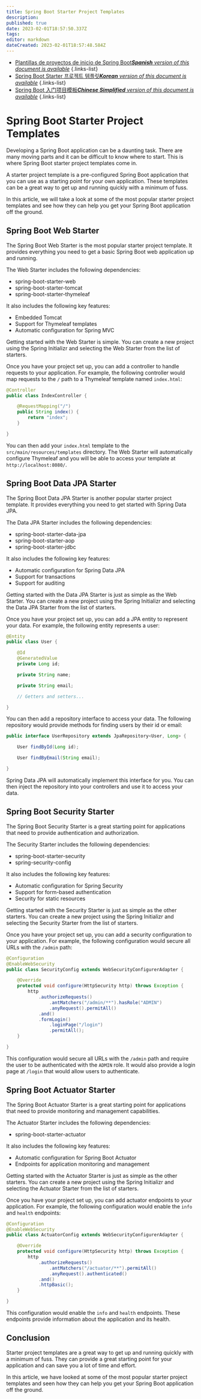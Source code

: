```yaml
---
title: Spring Boot Starter Project Templates
description: 
published: true
date: 2023-02-01T18:57:50.337Z
tags: 
editor: markdown
dateCreated: 2023-02-01T18:57:48.584Z
---
```


- [Plantillas de proyectos de inicio de Spring Boot***Spanish** version of this document is available*](/es/Knowledge-base/Spring-Boot/spring-boot-starter-project-templates)
{.links-list}
- [Spring Boot Starter 프로젝트 템플릿***Korean** version of this document is available*](/ko/Knowledge-base/Spring-Boot/spring-boot-starter-project-templates)
{.links-list}
- [Spring Boot 入门项目模板***Chinese Simplified** version of this document is available*](/zh/Knowledge-base/Spring-Boot/spring-boot-starter-project-templates)
{.links-list}


# Spring Boot Starter Project Templates

Developing a Spring Boot application can be a daunting task. There are many moving parts and it can be difficult to know where to start. This is where Spring Boot starter project templates come in.

A starter project template is a pre-configured Spring Boot application that you can use as a starting point for your own application. These templates can be a great way to get up and running quickly with a minimum of fuss.

In this article, we will take a look at some of the most popular starter project templates and see how they can help you get your Spring Boot application off the ground.

## Spring Boot Web Starter

The Spring Boot Web Starter is the most popular starter project template. It provides everything you need to get a basic Spring Boot web application up and running.

The Web Starter includes the following dependencies:

- spring-boot-starter-web
- spring-boot-starter-tomcat
- spring-boot-starter-thymeleaf

It also includes the following key features:

- Embedded Tomcat
- Support for Thymeleaf templates
- Automatic configuration for Spring MVC

Getting started with the Web Starter is simple. You can create a new project using the Spring Initializr and selecting the Web Starter from the list of starters.

Once you have your project set up, you can add a controller to handle requests to your application. For example, the following controller would map requests to the `/` path to a Thymeleaf template named `index.html`:

```java
@Controller
public class IndexController {

    @RequestMapping("/")
    public String index() {
        return "index";
    }

}
```

You can then add your `index.html` template to the `src/main/resources/templates` directory. The Web Starter will automatically configure Thymeleaf and you will be able to access your template at `http://localhost:8080/`.

## Spring Boot Data JPA Starter

The Spring Boot Data JPA Starter is another popular starter project template. It provides everything you need to get started with Spring Data JPA.

The Data JPA Starter includes the following dependencies:

- spring-boot-starter-data-jpa
- spring-boot-starter-aop
- spring-boot-starter-jdbc

It also includes the following key features:

- Automatic configuration for Spring Data JPA
- Support for transactions
- Support for auditing

Getting started with the Data JPA Starter is just as simple as the Web Starter. You can create a new project using the Spring Initializr and selecting the Data JPA Starter from the list of starters.

Once you have your project set up, you can add a JPA entity to represent your data. For example, the following entity represents a user:

```java
@Entity
public class User {

    @Id
    @GeneratedValue
    private Long id;

    private String name;

    private String email;

    // Getters and setters...

}
```

You can then add a repository interface to access your data. The following repository would provide methods for finding users by their id or email:

```java
public interface UserRepository extends JpaRepository<User, Long> {

    User findById(Long id);

    User findByEmail(String email);

}
```

Spring Data JPA will automatically implement this interface for you. You can then inject the repository into your controllers and use it to access your data.

## Spring Boot Security Starter

The Spring Boot Security Starter is a great starting point for applications that need to provide authentication and authorization.

The Security Starter includes the following dependencies:

- spring-boot-starter-security
- spring-security-config

It also includes the following key features:

- Automatic configuration for Spring Security
- Support for form-based authentication
- Security for static resources

Getting started with the Security Starter is just as simple as the other starters. You can create a new project using the Spring Initializr and selecting the Security Starter from the list of starters.

Once you have your project set up, you can add a security configuration to your application. For example, the following configuration would secure all URLs with the `/admin` path:

```java
@Configuration
@EnableWebSecurity
public class SecurityConfig extends WebSecurityConfigurerAdapter {

    @Override
    protected void configure(HttpSecurity http) throws Exception {
        http
            .authorizeRequests()
                .antMatchers("/admin/**").hasRole("ADMIN")
                .anyRequest().permitAll()
            .and()
            .formLogin()
                .loginPage("/login")
                .permitAll();
    }

}
```

This configuration would secure all URLs with the `/admin` path and require the user to be authenticated with the `ADMIN` role. It would also provide a login page at `/login` that would allow users to authenticate.

## Spring Boot Actuator Starter

The Spring Boot Actuator Starter is a great starting point for applications that need to provide monitoring and management capabilities.

The Actuator Starter includes the following dependencies:

- spring-boot-starter-actuator

It also includes the following key features:

- Automatic configuration for Spring Boot Actuator
- Endpoints for application monitoring and management

Getting started with the Actuator Starter is just as simple as the other starters. You can create a new project using the Spring Initializr and selecting the Actuator Starter from the list of starters.

Once you have your project set up, you can add actuator endpoints to your application. For example, the following configuration would enable the `info` and `health` endpoints:

```java
@Configuration
@EnableWebSecurity
public class ActuatorConfig extends WebSecurityConfigurerAdapter {

    @Override
    protected void configure(HttpSecurity http) throws Exception {
        http
            .authorizeRequests()
                .antMatchers("/actuator/**").permitAll()
                .anyRequest().authenticated()
            .and()
            .httpBasic();
    }

}
```

This configuration would enable the `info` and `health` endpoints. These endpoints provide information about the application and its health.

## Conclusion

Starter project templates are a great way to get up and running quickly with a minimum of fuss. They can provide a great starting point for your application and can save you a lot of time and effort.

In this article, we have looked at some of the most popular starter project templates and seen how they can help you get your Spring Boot application off the ground.